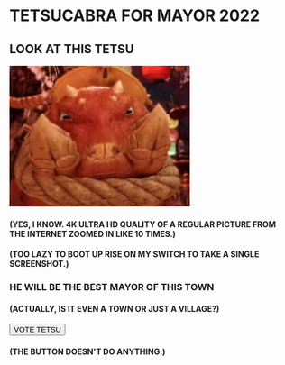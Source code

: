 # TETSUCABRA FOR MAYOR 2022
## LOOK AT THIS TETSU
![tetsu](https://github.com/BorisPlaceholder/images/blob/main/mastertetsu2.png?raw=true)
#### (YES, I KNOW. 4K ULTRA HD QUALITY OF A REGULAR PICTURE FROM THE INTERNET ZOOMED IN LIKE 10 TIMES.)
#### (TOO LAZY TO BOOT UP RISE ON MY SWITCH TO TAKE A SINGLE SCREENSHOT.)
### HE WILL BE THE BEST MAYOR OF THIS TOWN
#### (ACTUALLY, IS IT EVEN A TOWN OR JUST A VILLAGE?)
<button name="VOTE TETSU">VOTE TETSU</button>
#### (THE BUTTON DOESN'T DO ANYTHING.)







  
